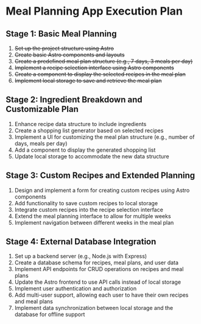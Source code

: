# Meal Planning App Execution Plan

## Stage 1: Basic Meal Planning

1. ~~Set up the project structure using Astro~~
2. ~~Create basic Astro components and layouts~~
3. ~~Create a predefined meal plan structure (e.g., 7 days, 3 meals per day)~~
4. ~~Implement a recipe selection interface using Astro components~~
5. ~~Create a component to display the selected recipes in the meal plan~~
6. ~~Implement local storage to save and retrieve the meal plan~~

## Stage 2: Ingredient Breakdown and Customizable Plan

1. Enhance recipe data structure to include ingredients
2. Create a shopping list generator based on selected recipes
3. Implement a UI for customizing the meal plan structure (e.g., number of days, meals per day)
4. Add a component to display the generated shopping list
5. Update local storage to accommodate the new data structure

## Stage 3: Custom Recipes and Extended Planning

1. Design and implement a form for creating custom recipes using Astro components
2. Add functionality to save custom recipes to local storage
3. Integrate custom recipes into the recipe selection interface
4. Extend the meal planning interface to allow for multiple weeks
5. Implement navigation between different weeks in the meal plan

## Stage 4: External Database Integration

1. Set up a backend server (e.g., Node.js with Express)
2. Create a database schema for recipes, meal plans, and user data
3. Implement API endpoints for CRUD operations on recipes and meal plans
4. Update the Astro frontend to use API calls instead of local storage
5. Implement user authentication and authorization
6. Add multi-user support, allowing each user to have their own recipes and meal plans
7. Implement data synchronization between local storage and the database for offline support

